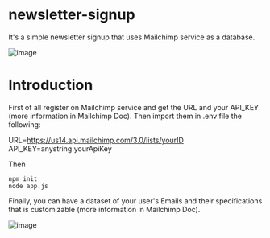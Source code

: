 # newsletter-signup

It's a simple newsletter signup that uses Mailchimp service as a database.

![image](https://user-images.githubusercontent.com/50785245/228215373-c4b4b385-125f-42d5-aba5-d9e2cb10d0fb.png)


# Introduction

First of all register on Mailchimp service and get the URL and your API_KEY (more information in Mailchimp Doc).
Then import them in .env file the following:

URL=https://us14.api.mailchimp.com/3.0/lists/yourID
API_KEY=anystring:yourApiKey

Then

```
npm init
node app.js
```
Finally, you can have a dataset of your user's Emails and their specifications that is customizable (more information in Mailchimp Doc).

![image](https://user-images.githubusercontent.com/50785245/228217635-bf98c84e-2c54-4b90-a456-d899143fbdd2.png)

